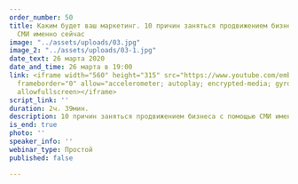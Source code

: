 ```yaml
---
order_number: 50
title: Каким будет ваш маркетинг. 10 причин заняться продвижением бизнеса с помощью
  СМИ именно сейчас
image: "../assets/uploads/03.jpg"
image_2: "../assets/uploads/03-1.jpg"
date_text: 26 марта 2020
date_and_time: 26 марта в 19:00
link: <iframe width="560" height="315" src="https://www.youtube.com/embed/LjFtRnjHvxs"
  frameborder="0" allow="accelerometer; autoplay; encrypted-media; gyroscope; picture-in-picture"
  allowfullscreen></iframe>
script_link: ''
duration: 2ч. 39мин.
description: 10 причин заняться продвижением бизнеса с помощью СМИ именно сейчас
is_end: true
photo: ''
speaker_info: ''
webinar_type: Простой
published: false

---
```

